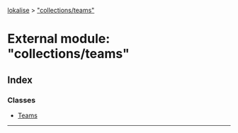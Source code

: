 [lokalise](../README.md) > ["collections/teams"](../modules/_collections_teams_.md)

# External module: "collections/teams"

## Index

### Classes

* [Teams](../classes/_collections_teams_.teams.md)

---

